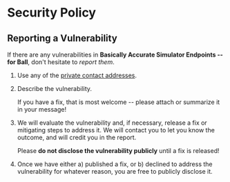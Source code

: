 # Security Policy

## Reporting a Vulnerability

If there are any vulnerabilities in **Basically Accurate Simulator Endpoints -- for Ball**, don't hesitate to _report them_.

1. Use any of the [private contact addresses](https://github.com/franktucci/baseball-stats-api#support).
2. Describe the vulnerability.

   If you have a fix, that is most welcome -- please attach or summarize it in your message!

3. We will evaluate the vulnerability and, if necessary, release a fix or mitigating steps to address it. We will contact you to let you know the outcome, and will credit you in the report.

   Please **do not disclose the vulnerability publicly** until a fix is released!

4. Once we have either a) published a fix, or b) declined to address the vulnerability for whatever reason, you are free to publicly disclose it.
